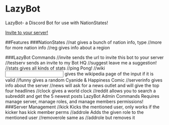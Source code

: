 # LazyBot
LazyBot- a Discord Bot for use with NationStates!

[Invite to your server!](https://discordapp.com/oauth2/authorize?client_id=259784917339078656&scope=bot&permissions=0)

##Features
###NationStates
//nat <nation name> gives a bunch of nation info, type //more <nation name> for more nation info 
//reg <region name> gives info about a region 

###LazyBot Commands 
//invite sends the url to invite this bot to your server 
//testserv sends an invite to my Bot HQ 
//suggest leave me a suggestion! 
//stats gives all kinds of stats 
//ping Pong! 
//wiki <input> gives the wikipedia page of the input if it is valid 
//funny gives a random Cyanide & Happiness Comic 
//serverinfo gives info about the server 
//news will ask for a news outlet and will give the top four headlines 
//clock gives a world clock 
//reddit allows you to search a subreddit and get the 5 newest posts LazyBot Admin Commands Requires manage server, manage roles, and manage members permissions! 
###Server Management
//kick <mention a user> Kicks the mentioned user, only works if the kicker has kick member perms 
//addrole <metion user> <role name> Adds the given role to the mentioned user 
//removerole <mention user> <role name> same as //addrole but removes it




